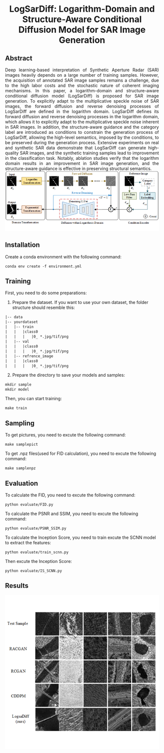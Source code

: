 # <div align="center">  LogSarDiff: Logarithm-Domain and Structure-Aware Conditional Diffusion Model for SAR Image Generation </div>

## Abstract

<div align="justify">
Deep learning-based interpretation of Synthetic Aperture Radar (SAR) images heavily depends on a large number of training samples. However, the acquisition of annotated SAR image samples remains a challenge, due to the high labor costs and the stochastic nature of coherent imaging mechanisms. In this paper, a logarithm-domain and structure-aware conditional diffusion model (LogSarDiff) is proposed for SAR image generation. To explicitly adapt to the multiplicative speckle noise of SAR images, the forward diffusion and reverse denoising processes of LogSarDiff are defined in the logarithm domain. LogSarDiff defines its forward diffusion and reverse denoising processes in the logarithm domain, which allows it to explicitly adapt to the multiplicative speckle noise inherent in SAR images. In addition, the structure-aware guidance and the category label are introduced as conditions to constrain the generation process of LogSarDiff, allowing the high-level semantics, imposed by the conditions, to be preserved during the generation process. Extensive experiments on real and synthetic SAR data demonstrate that LogSarDiff can generate high-quality SAR images, and the synthetic training samples lead to improvement in the classification task. Notably, ablation studies verify that the logarithm domain results in an improvement in SAR image generation, and the structure-aware guidance is effective in preserving structural semantics.
</div>

<div align="center">
 <img src="/Framework.png" alt="Framework of the LogSaDiff. To explicitly adapt to the intrinsic characteristics of SAR images, LogSaDiff is defined in the logarithm domain, and
its generation process is constrained by the structure-aware guidance to preserve high-level semantics from the reference image and category label."/>
</div>
</div>

## Installation

Create a conda environment with the following command:

```
conda env create -f environment.yml
```

## Training

First, you need to do some preparations:

1. Prepare the dataset. If you want to use your own dataset, the folder structure should resemble this:

~~~
|-- data
|-- yourdataset
|   |-- train
|   |   |class0
|   |   |   |0_ *.jpg/tif/png
|   |-- val
|   |   |class0
|   |   |   |0_ *.jpg/tif/png
|   |-- refrence_image
|   |   |class0
|   |   |   |0_ *.jpg/tif/png
~~~

2. Prepare the directory to save your models and samples:

```
mkdir sample
mkdir model
```

Then, you can start training:

```
make train
```

## Sampling

To get pictures, you need to excute the following command:

```
make samplepict
```

To get .npz files(used for FID calculation), you need to excute the following command:

```
make samplenpz
```

## Evaluation

To calculate the FID, you need to excute the following command:

```
python evaluate/FID.py
```

To calculate the PSNR and SSIM, you need to excute the following command:

```
python evaluate/PSNR_SSIM.py
```

To calculate the Inception Score, you need to train excute the SCNN model to extract the features:

```
python evaluate/train_scnn.py
```

Then excute the Inception Score:

```
python evaluate/IS_SCNN.py
```

## Results

<div align="center">
 <img src="/Visualization.png" alt=" Visualization of the generated samples on SythRESI data. The first
row shows real samples, randomly selected from the test set for each class.
From left to right: bridge, desert, forest, freeway, and lake. "/>
</div>



